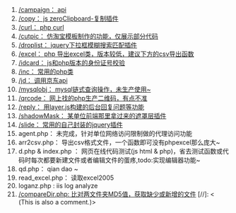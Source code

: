 1. [/campaign： api](https://github.com/clms2/test/tree/master/campaign)
2. [/copy： js zeroClipboard-复制插件](https://github.com/clms2/test/tree/master/copy)
3. [/curl： php curl](https://github.com/clms2/test/tree/master/curl)
4. [/cutpic： 仿淘宝模板制作的功能，仅展示部分代码](https://github.com/clms2/test/tree/master/cutpic)
5. [/droplist： jquery下拉框模糊搜索匹配插件](https://github.com/clms2/test/tree/master/droplist)
6. [/excel： php 导出excel类，版本较低，建议下方的csv导出函数](https://github.com/clms2/test/tree/master/excel)
7. [/idcard： js和php版本的身份证号校验](https://github.com/clms2/test/tree/master/idcard)
8. [/inc： 常用的php类](https://github.com/clms2/test/tree/master/inc)
9. [/jd： 调用京东api](https://github.com/clms2/test/tree/master/jd)
10. [/mysqlobj： mysql链式查询操作，未生产使用~](https://github.com/clms2/test/tree/master/mysqlobj)
11. [/qrcode： 网上找的php生产二维码，有点不准](https://github.com/clms2/test/tree/master/qrcode)
12. [/reply： 用layer.js构建的后台回复问题等功能](https://github.com/clms2/test/tree/master/reply)
13. [/shadowMask： 某单位前端那里拿过来的遮罩层插件](https://github.com/clms2/test/tree/master/shadowMask)
14. [/slide： 常用的自己封装的jquery插件](https://github.com/clms2/test/tree/master/slide)
15. agent.php： 未完成，针对单位网络访问限制做的代理访问功能
16. arr2csv.php： 导出csv格式文件，一个函数即可没有phpexcel那么庞大~
17. d.php & index.php ： 网页在线代码测试(js html & php)，省去测试函数或代码时每次都要新建文件或者编辑文件的蛋疼,todo:实现编辑器功能~
18. qd.php： qian dao ~
19. read_excel.php： 读取excel2005
20. loganz.php : iis log analyze
21. [/compareDir.php: 比对两文件夹MD5值，获取缺少或新增的文件](https://github.com/clms2/test/blob/master/compareDir.php)
[//]: < (This is also a comment.)>

